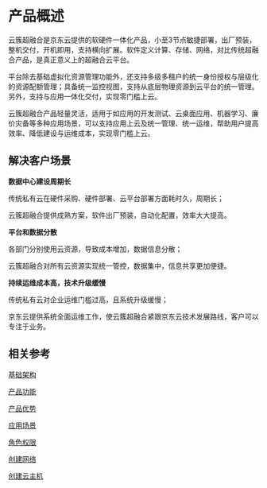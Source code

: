 # 产品概述

云簇超融合是京东云提供的软硬件一体化产品，小至3节点敏捷部署，出厂预装，整机交付，开机即用，支持横向扩展。软件定义计算、存储、网络，对比传统超融合产品，是真正意义上的超融合云平台。

平台除去基础虚拟化资源管理功能外，还支持多级多租户的统一身份授权与层级化的资源配额管理；具备统一监控视图，支持从底层物理资源到云平台的统一管理。另外，支持与应用一体化交付，实现零门槛上云。

云簇超融合产品轻量灵活，适用于如应用的开发测试、云桌面应用、机器学习、廉价灾备等多种应用场景，可以支持应用上云及统一管理、统一运维，帮助用户提高效率、降低建设与运维成本，实现零门槛上云。



## 解决客户场景

**数据中心建设周期长** 

传统私有云在硬件采购、硬件部署、云平台部署方面耗时久，周期长；

云簇超融合提供成熟方案，软件出厂预装，自动化配置，效率大大提高。

**平台和数据分散**

各部门分别使用云资源，导致成本增加，数据信息分散；

云簇超融合对所有云资源实现统一管控，数据集中，信息共享更加便捷。

**持续运维成本高，技术升级缓慢**

传统私有云对企业运维门槛过高，且系统升级缓慢；

京东云提供系统全面运维工作，使云簇超融合紧跟京东云技术发展路线，客户可以专注于业务。



## 相关参考

[基础架构](Basic-Infrastructure.md)

[产品功能](Features.md)

[产品优势](Benefits.md)

[应用场景](Application-Scenarios.md)

[角色权限](../Getting-Started/Role-Permission.md)

[创建网络](../Getting-Started/Create-Network.md)

[创建云主机](../Getting-Started/Create-Instance.md)
